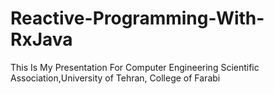 # Reactive-Programming-With-RxJava
This Is My Presentation For Computer Engineering Scientific Association,University of Tehran, College of Farabi
